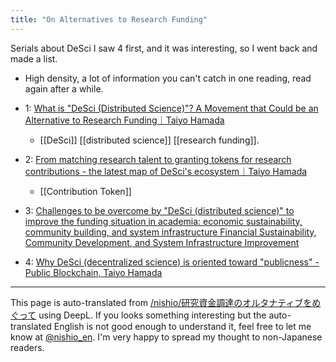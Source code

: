 ```yaml
---
title: "On Alternatives to Research Funding"
---
```


Serials about DeSci
I saw 4 first, and it was interesting, so I went back and made a list.
- High density, a lot of information you can't catch in one reading, read again after a while.

- 1: [What is "DeSci (Distributed Science)"? A Movement that Could be an Alternative to Research Funding｜Taiyo Hamada](https://desilo.substack.com/p/alternative-research-funding-vol1)
    - [[DeSci]] [[distributed science]] [[research funding]].
- 2: [From matching research talent to granting tokens for research contributions - the latest map of DeSci's ecosystem｜Taiyo Hamada](https://desilo.substack.com/p/alternative-research-funding-vol2)
    - [[Contribution Token]]
- 3: [Challenges to be overcome by "DeSci (distributed science)" to improve the funding situation in academia: economic sustainability, community building, and system infrastructure Financial Sustainability, Community Development, and System Infrastructure Improvement](https://desilo.substack.com/p/alternative-research-funding-vol3)
- 4: [Why DeSci (decentralized science) is oriented toward "publicness" - Public Blockchain, Taiyo Hamada](https://desilo.substack.com/p/alternative-research-funding-vol4)


---
This page is auto-translated from [/nishio/研究資金調達のオルタナティブをめぐって](https://scrapbox.io/nishio/研究資金調達のオルタナティブをめぐって) using DeepL. If you looks something interesting but the auto-translated English is not good enough to understand it, feel free to let me know at [@nishio_en](https://twitter.com/nishio_en). I'm very happy to spread my thought to non-Japanese readers.